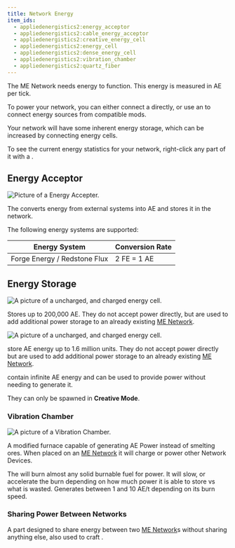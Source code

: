 ```yaml
---
title: Network Energy
item_ids:
  - appliedenergistics2:energy_acceptor
  - appliedenergistics2:cable_energy_acceptor
  - appliedenergistics2:creative_energy_cell
  - appliedenergistics2:energy_cell
  - appliedenergistics2:dense_energy_cell
  - appliedenergistics2:vibration_chamber
  - appliedenergistics2:quartz_fiber
---
```


The ME Network needs energy to function. This energy is measured in AE per tick.

To power your network, you can either connect a <ItemLink id="vibration_chamber" /> directly,
or use an <ItemLink id="energy_acceptor" /> to connect energy sources from compatible mods.

Your network will have some inherent energy storage, which can be increased by connecting
energy cells.

To see the current energy statistics for your network, right-click any part of it with a <ItemLink id="network_tool" />.

## Energy Acceptor

![Picture of a Energy Accepter.](../../../../public/assets/large/energy_accepter.png)

The <ItemLink id="appliedenergistics2:energy_acceptor" /> converts energy from external
systems into AE and stores it in the network.

The following energy systems are supported:

| Energy System                | Conversion Rate |
| ---------------------------- | --------------- |
| Forge Energy / Redstone Flux | 2 FE = 1 AE     |

<RecipeFor id="appliedenergistics2:energy_acceptor" />
<RecipeFor id="appliedenergistics2:cable_energy_acceptor" />

## Energy Storage

![A picture of a uncharged, and charged energy cell.](../../../../public/assets/large/energy_cell.png)

Stores up to 200,000 AE. They do not accept power directly, but are used to add
additional power storage to an already existing [ME Network](me-network.md).

<RecipeFor id="appliedenergistics2:energy_cell" />

![A picture of a uncharged, and charged energy cell.](../../../../public/assets/large/dense_energy_cell.png)

store AE energy up to 1.6 million units. They do not accept power directly but
are used to add additional power storage to an already existing [ME Network](me-network.md).

<RecipeFor id="appliedenergistics2:dense_energy_cell" />

<ItemLink id="appliedenergistics2:creative_energy_cell" /> contain infinite AE energy
and can be used to provide power without needing to generate it.

They can only be spawned in **Creative Mode**.

### Vibration Chamber

![A picture of a Vibration Chamber.](../../../../public/assets/large/vibration_chamber.png)

A modified furnace capable of generating AE Power instead of smelting ores. When
placed on an [ME Network](me-network.md) it will charge <ItemLink id="appliedenergistics2:energy_cell"/> or
power other Network Devices.

The <ItemLink id="appliedenergistics2:vibration_chamber"/> will burn
almost any solid burnable fuel for power. It will slow, or accelerate the burn
depending on how much power it is able to store vs what is wasted. Generates
between 1 and 10 AE/t depending on its burn speed.

<RecipeFor id="appliedenergistics2:vibration_chamber" />

### Sharing Power Between Networks

A part designed to share energy between two [ME Network](me-network.md)s without sharing anything else, also
used to craft <ItemLink id="appliedenergistics2:fluix_glass_cable" />.

<RecipeFor id="appliedenergistics2:quartz_fiber" />
